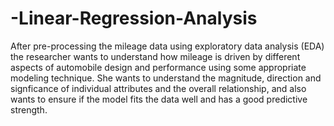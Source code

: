 # -Linear-Regression-Analysis
After pre-processing the mileage data using exploratory data analysis (EDA) the researcher wants to
understand how mileage is driven by different aspects of automobile design and performance using some
appropriate modeling technique. She wants to understand the magnitude, direction and signficance of
individual attributes and the overall relationship, and also wants to ensure if the model fits the data well and
has a good predictive strength.
